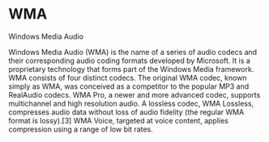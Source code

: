 # WMA


Windows Media Audio

Windows Media Audio (WMA) is the name of a series of audio codecs and
their corresponding audio coding formats developed by Microsoft. It is a
proprietary technology that forms part of the Windows Media framework.
WMA consists of four distinct codecs. The original WMA codec, known
simply as WMA, was conceived as a competitor to the popular MP3 and
RealAudio codecs. WMA Pro, a newer and more advanced codec, supports
multichannel and high resolution audio. A lossless codec, WMA Lossless,
compresses audio data without loss of audio fidelity (the regular WMA
format is lossy).\[3\] WMA Voice, targeted at voice content, applies
compression using a range of low bit rates.

